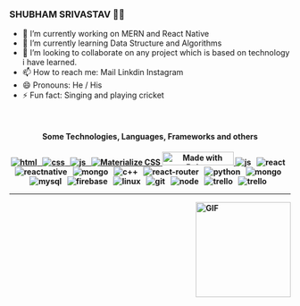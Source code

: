 ### SHUBHAM SRIVASTAV 🥷🏻

- 🔭 I’m currently working on MERN and React Native
- 🌱 I’m currently learning Data Structure and Algorithms 
- 👯 I’m looking to collaborate on any project which is based on technology i have learned.
- 📫 How to reach me: Mail Linkdin Instagram
- 😄 Pronouns: He / His
- ⚡ Fun fact: Singing and playing cricket

<br/>

<h4 align="center">Some Technologies, Languages, Frameworks and others<h4/>
  
  <p align="center">
  <a href="https://bulma.io">
  <img src="https://img.shields.io/badge/HTML-239120?style=for-the-badge&logo=html5&logoColor=white" alt="html" />&nbsp;&nbsp;
  <img src="https://img.shields.io/badge/CSS3-1572B6?style=for-the-badge&logo=css3&logoColor=white" alt="css" />&nbsp;&nbsp;
  <img src="https://img.shields.io/badge/Bootstrap-563D7C?style=for-the-badge&logo=bootstrap&logoColor=white" alt="js" />&nbsp;&nbsp;
  <img alt="Materialize CSS" src="https://img.shields.io/badge/-materialize--css-000000?style=for-the-badge&logo=materialize--css&logoColor=white" />
  <img
    src="https://bulma.io/images/made-with-bulma.png"
    alt="Made with Bulma"
    width="128"
    height="24">
</a>
	<img src="https://img.shields.io/badge/JavaScript-323330?style=for-the-badge&logo=javascript&logoColor=F7DF1E" alt="js" />&nbsp;&nbsp;
  <img src="https://img.shields.io/badge/React-20232A?style=for-the-badge&logo=react&logoColor=61DAFB" alt="react" />&nbsp;&nbsp;
  <img src="https://img.shields.io/badge/react_native%20-%2320232a.svg?&style=for-the-badge&logo=react&logoColor=%2361DAFB" alt="reactnative" />&nbsp;&nbsp;
  <img src="https://img.shields.io/badge/Runs%20with%20Expo-000.svg?style=flat&logo=EXPO&labelColor=ffffff&logoColor=000" alt="mongo" />&nbsp;&nbsp;
	<img src="https://img.shields.io/badge/C%2B%2B-00599C?style=for-the-badge&logo=c%2B%2B&logoColor=white" alt="c++" />&nbsp;&nbsp;
  <img src="https://img.shields.io/badge/React_Router-CA4245?style=for-the-badge&logo=react-router&logoColor=white" alt="react-router" />&nbsp;&nbsp;
	<img src="https://img.shields.io/badge/python%20-%2314354C.svg?&style=for-the-badge&logo=python&logoColor=white" alt="python" />&nbsp;&nbsp;
	<img src="https://img.shields.io/badge/MongoDB-%234ea94b.svg?&style=for-the-badge&logo=mongodb&logoColor=white" alt="mongo" />&nbsp;&nbsp;
	<img src="https://img.shields.io/badge/MySQL-00000F?style=for-the-badge&logo=mysql&logoColor=white" alt="mysql" />&nbsp;&nbsp;
	<img src="https://img.shields.io/badge/Firebase-ffca28?style=for-the-badge&logo=firebase&logoColor=black" alt="firebase" />&nbsp;&nbsp;
	<img src="https://img.shields.io/badge/Apple-MacBook_Pro-999999?style=for-the-badge&logo=apple&logoColor=white" alt="linux" />&nbsp;&nbsp;
	<img src="https://img.shields.io/badge/git-F05032?style=for-the-badge&logo=git&logoColor=white" alt="git" />&nbsp;&nbsp;
  <img src="https://img.shields.io/badge/Node.js-43853D?style=for-the-badge&logo=node.js&logoColor=white" alt="node" />&nbsp;&nbsp; 
	<img src="https://img.shields.io/badge/trello-0079BF?style=for-the-badge&logo=trello&logoColor=white" alt="trello" />&nbsp;&nbsp;
  <img src="https://img.shields.io/badge/Made%20for-VSCode-1f425f.svg" alt="trello" />&nbsp;&nbsp;
</p>
  
---

<img align="right" alt="GIF" height="170px" src="https://media.giphy.com/media/J5B1Y8QZnzXXbLQIBu/giphy.gif" />


<br>
